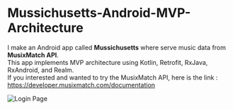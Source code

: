 # Mussichusetts-Android-MVP-Architecture
I make an Android app called <b>Mussichusetts</b> where serve music data from <b>MusixMatch API</b>.<br/>
This app implements MVP architecture using Kotlin, Retrofit, RxJava, RxAndroid, and Realm.<br/>
If you interested and wanted to try the MusixMatch API, here is the link : https://developer.musixmatch.com/documentation<br/>


<img src="https://lh3.googleusercontent.com/7RbkFFFKEmPu_cDsEBvO8BWf50PshTSlr-Yd1NGJg8qXy4Y9JHMMZCKeo-wwVrLK0Y1o2svdh6ZhiRLmXW0YPvJv_IMGQh-lv8LS5qSxDQAJJpj__3FkE_p6wjcwMTV13nSjhYN5yA=w393-h697-no" alt="Login Page"/>

